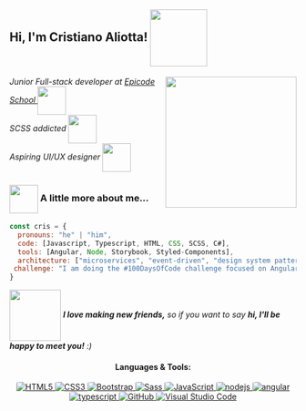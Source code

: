 
<h2> Hi, I'm Cristiano Aliotta! <img align='center' src="https://media.giphy.com/media/l4Jz7yp6XcmlOPTMs/giphy.gif" width="100"></h2>
<img align='right' src="https://media.giphy.com/media/f7omQNmgiyjj5sffvZ/giphy.gif" width="230">
<p><em>Junior Full-stack developer at <a href="https://epicode.com/it/landing-web-developer-a/?utm_source=googleads&utm_campaign=brand&utm_adgroup=brandexact&utm_term=epicode&utm_campaign=Brand+QI+Target&utm_source=adwords&utm_medium=ppc&hsa_acc=1246633295&hsa_cam=16691982470&hsa_grp=138769335350&hsa_ad=589723747623&hsa_src=g&hsa_tgt=kwd-1083842420863&hsa_kw=epicode&hsa_mt=e&hsa_net=adwords&hsa_ver=3&gclid=Cj0KCQiAsdKbBhDHARIsANJ6-jeif9btekI_9y_o_hQYKUZorfZD_n2kAoDeUm_5uo9eS3Ga5BeIH7oaAqDvEALw_wcB">Epicode School </a><img align='center' src="https://media.giphy.com/media/VJ65NK5synjTaL4D0I/giphy.gif" width="50"></br>SCSS addicted <img align='center' src="https://media.giphy.com/media/p2mjs5zxatdtnklKEi/giphy.gif" width="50"></br>Aspiring UI/UX designer <img align='center' src="https://media.giphy.com/media/cJAVot5go0jTGlCWfr/giphy.gif" width="50"> 
</em></p>






### <img align='center' src="https://media.giphy.com/media/5QQ6FpAQ0syYLkONPB/giphy.gif" width="50"> A little more about me...  

```javascript
const cris = {
  pronouns: "he" | "him",
  code: [Javascript, Typescript, HTML, CSS, SCSS, C#],
  tools: [Angular, Node, Storybook, Styled-Components],
  architecture: ["microservices", "event-driven", "design system pattern"],
 challenge: "I am doing the #100DaysOfCode challenge focused on Angular"
}
```


<img align='center' src="https://media.giphy.com/media/0Awb0MITzU2efaxrS2/giphy.gif" width="90"> <em><b>I love making new friends,</b> so if you want to say <b>hi, I'll be happy to meet you!</b> :)</em>

<div align="center">
  <h4>Languages & Tools:</h4>
 
  <a href="https://html.spec.whatwg.org/multipage/" target="_blank">
    <img alt="HTML5" src="https://img.shields.io/badge/HTML5-E54C21?style=for-the-badge&logo=html5&logoColor=white" style="border-radius:10%">
  </a>
  <a href="https://www.w3.org/Style/CSS/" target="_blank">
    <img alt="CSS3" src="https://img.shields.io/badge/CSS3-214CE5?style=for-the-badge&logo=CSS3&logoColor=white" style="border-radius:10%">
  </a>
  <a href="https://getbootstrap.com/" target="_blank">
    <img alt="Bootstrap" src="https://img.shields.io/badge/Bootstrap-7611F6?style=for-the-badge&logo=Bootstrap&logoColor=white" style="border-radius:10%">
  </a>
  <a href="https://sass-lang.com/" target="_blank">
    <img alt="Sass" src="https://img.shields.io/badge/Sass-CF649A?style=for-the-badge&logo=sass&logoColor=white" style="border-radius:10%">
  </a>
  <a href="https://www.javascript.com/" target="_blank">
    <img alt="JavaScript" src="https://img.shields.io/badge/JavaScript-FCDC00?style=for-the-badge&logo=javascript&logoColor=white" style="border-radius:10%">
  </a>
  <a href="https://nodejs.org/" target="_blank">
    <img alt="nodejs" src="https://img.shields.io/badge/node%20js-026E00?style=for-the-badge&logo=node.js&logoColor=white" style="border-radius:10%">
  </a>
  <a href="https://angularjs.org/" target="_blank">
    <img alt="angular" src="https://img.shields.io/badge/angular-DD1B16?style=for-the-badge&logo=angular&logoColor=white" style="border-radius:10%">
  </a>
  <br>
  <a href="https://www.typescriptlang.org/" target="_blank">
   <img alt="typescript" src="https://img.shields.io/badge/TypeScript-007ACC?style=for-the-badge&logo=typescript&logoColor=white" style="border-radius:10%">
  </a>
  <a href="https://www.github.com">
    <img alt="GitHub" src="https://img.shields.io/badge/GitHub-231F20?style=for-the-badge&logo=github&logoColor=white" style="border-radius:10%">
  </a>
  <a href="https://code.visualstudio.com/" target="_blank">
    <img alt="Visual Studio Code" src="https://img.shields.io/badge/VS_Code-0078D4?style=for-the-badge&logo=visual%20studio%20code&logoColor=white" style="border-radius:10%">
  </a>
</div>
